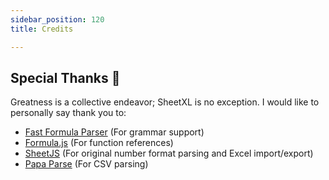 ```yaml
---
sidebar_position: 120
title: Credits

---
```


## Special Thanks 🙏

Greatness is a collective endeavor; SheetXL is no exception. I would like to personally say thank you to:

* [Fast Formula Parser](https://github.com/LesterLyu/fast-formula-parser) (For grammar support)
* [Formula.js](https://formulajs.info/) (For function references)
* [SheetJS](https://sheetjs.com/) (For original number format parsing and Excel import/export)
* [Papa Parse](https://www.papaparse.com/) (For CSV parsing)
